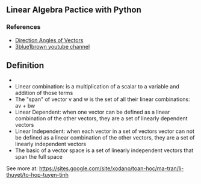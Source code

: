## Linear Algebra Pactice with Python

### References
- [Direction Angles of Vectors](http://www.softschools.com/math/pre_calculus/direction_angles_of_vectors/)
- [3blue1brown youtube channel](https://www.youtube.com/channel/UCYO_jab_esuFRV4b17AJtAw)


## Definition
- 
- Linear combination: is a multiplication of a scalar to a variable and addition of those terms
- The "span" of vector v and w is the set of all their linear combinations: av + bw
- Linear Dependent: when one vector can be defined as a linear combination of the other vectors, they are a set of linearly dependent vectors
- Linear Independent: when each vector in a set of vectors vector can not be defined as a linear combination of the other vectors, they are a set of linearly independent vectors
- The basic of a vector space is a set of linearly independent vectors that span the full space

See more at: https://sites.google.com/site/xodano/toan-hoc/ma-tran/li-thuyet/to-hop-tuyen-tinh
